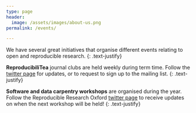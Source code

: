 ```yaml
---
type: page
header:
  image: /assets/images/about-us.png
permalink: /events/

---
```


We have several great initiatives that organise different events relating to
open and reproducible research.
{: .text-justify}

**ReproducibiliTea** journal clubs are held weekly during term time. Follow the
[twitter page](https://twitter.com/reproducibilit) for updates, or to request
to sign up to the mailing list.
{: .text-justify}

**Software and data carpentry workshops** are organised during the year. Follow
the Reproducible Research Oxford [twitter page](https://twitter.com/rroxford) to
receive updates on when the next workshop will be held!
{: .text-justify}
